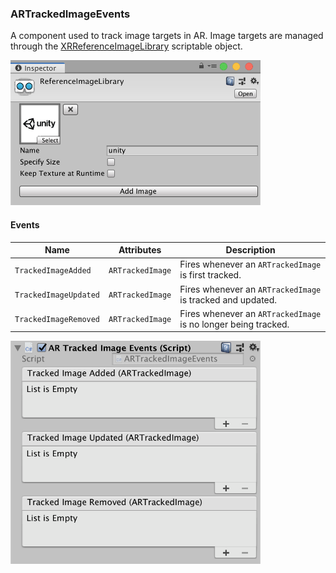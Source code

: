 ### ARTrackedImageEvents

A component used to track image targets in AR. Image targets are managed through the [XRReferenceImageLibrary](https://docs.unity3d.com/Packages/com.unity.xr.arsubsystems@3.0/api/UnityEngine.XR.ARSubsystems.XRReferenceImageLibrary.html) scriptable object.

<img src="../Screenshots/XRReferenceImageLibrary.png" width="400">

#### Events

| Name | Attributes | Description |
| ---- | ---------- | ----------- |
| `TrackedImageAdded` | `ARTrackedImage` | Fires whenever an `ARTrackedImage` is first tracked. |
| `TrackedImageUpdated` | `ARTrackedImage` | Fires whenever an `ARTrackedImage` is tracked and updated. |
| `TrackedImageRemoved` | `ARTrackedImage` | Fires whenever an `ARTrackedImage` is no longer being tracked. |

<img src="../Screenshots/ARTrackedImageEvents.png" width="400">
